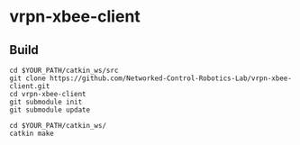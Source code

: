 # vrpn-xbee-client

## Build

```
cd $YOUR_PATH/catkin_ws/src
git clone https://github.com/Networked-Control-Robotics-Lab/vrpn-xbee-client.git
cd vrpn-xbee-client
git submodule init
git submodule update

cd $YOUR_PATH/catkin_ws/
catkin make
```
